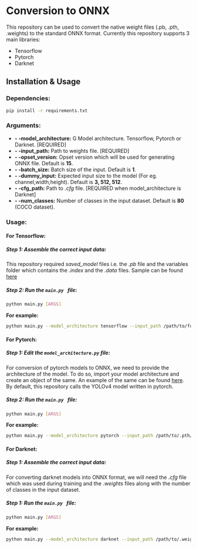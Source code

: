 # Conversion to ONNX

This repository can be used to convert the native weight files (.pb, .pth, .weights) to the standard ONNX format. Currently this repository supports 3 main libraries:

- Tensorflow
- Pytorch
- Darknet

## Installation & Usage
### Dependencies:
```sh
pip install -r requirements.txt
```
### Arguments:
- **- -model_architecture:** G Model architecture. Tensorflow, Pytorch or Darknet. [REQUIRED]
- **- -input_path:** Path to  weights file. [REQUIRED]
- **- -opset_version:** Opset version which will be used for generating ONNX file. Default is **15**. 
- **- -batch_size:** Batch size of the input. Default is **1**.
- **- -dummy_input:** Expected input size to the model (For eg. channel,width,height). Default is **3, 512, 512**.
- **- -cfg_path:** Path to *.cfg* file. [REQUIRED when model_architecture is Darknet]
- **- -num_classes:** Number of classes in the input dataset. Default is **80** (COCO dataset).
### Usage:

#### For Tensorflow:
##### Step 1: Assemble the correct input data:

This repository required *saved_model* files i.e. the *.pb* file and the variables folder which contains the *.index* and the *.data* files. Sample can be found [here](https://tfhub.dev/tensorflow/efficientdet/d0/1)

##### Step 2: Run the `main.py ` file:

```sh
python main.py [ARGS]
```
**For example:**
```sh
python main.py --model_architecture tensorflow --input_path /path/to/folder/which/contains/saved_model --opset_version opset_version
```
#### For Pytorch:

##### Step 1: Edit the `model_architecture.py` file:

For conversion of pytorch models to ONNX, we need to provide the architecture of the model. To do so, import your model architecture and create an object of the same. An example of the same can be found [here](https://pytorch.org/tutorials/advanced/super_resolution_with_onnxruntime.html). By default, this repository calls the YOLOv4 model written in pytorch.

##### Step 2: Run the `main.py ` file:

```sh
python main.py [ARGS]
```
**For example:**
```sh
python main.py --model_architecture pytorch --input_path /path/to/.pth/file --opset_version opset_version --dummy_input channels,height,width --batch_size 1
```

#### For Darknet:
##### Step 1: Assemble the correct input data:

For converting darknet models into ONNX format, we will need the *.cfg* file which was used during training and the *.weights* files along with the number of classes in the input dataset.

##### Step 1: Run the `main.py ` file:


```sh
python main.py [ARGS]
```
**For example:**
```sh
python main.py --model_architecture darknet --input_path /path/to/.weights/file --cfg_path /path/to/cfg/file --num_classes num_classes --opset_version opset_version --dummy_input channels,height,width --batch_size 1
```

